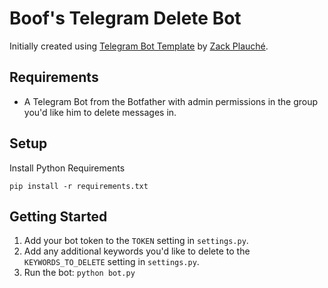 # Boof's Telegram Delete Bot
Initially created using [Telegram Bot Template]() by [Zack Plauché](https://www.zackplauche.com).

## Requirements
- A Telegram Bot from the Botfather with admin permissions in the group you'd like him to delete messages in.

## Setup
Install Python Requirements
```
pip install -r requirements.txt
```

## Getting Started

1. Add your bot token to the `TOKEN` setting in `settings.py`.
2. Add any additional keywords you'd like to delete to the `KEYWORDS_TO_DELETE` setting in `settings.py`.
3. Run the bot: `python bot.py`